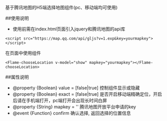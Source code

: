 基于腾讯地图的H5端选择地图组件(pc、移动端均可使用)

##使用说明  

- 使用前需在index.html页面引入jquery和腾讯地图的api库

``` 
<script src="https://map.qq.com/api/gljs?v=1.exp&key=yourmapkey"></script>
```


在页面中使用组件  
``` 
<Flame-chooseLocation v-model="show" mapkey="yourmapkey"></Flame-chooseLocation>
```


##属性说明  

- @property {Boolean} value = [false|true] 控制组件显示或隐藏
- @property {Boolean} exact = [false|true] 是否开启移动端精确定位，开启后请在手机端打开，pc端打开会出现长时间白屏
- @property {String} mapkey = '' 腾讯地图开放平台申请的key
- @event {Function} confirm 确认选择, 返回选择的位置信息

	